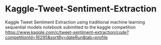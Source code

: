 # Kaggle-Tweet-Sentiment-Extraction
Kaggle Tweet Sentiment Extraction using traditional machine learning sequential models 
notebook submitted to the kaggle competition https://www.kaggle.com/c/tweet-sentiment-extraction/code?competitionId=16295&sortBy=dateRun&tab=profile
